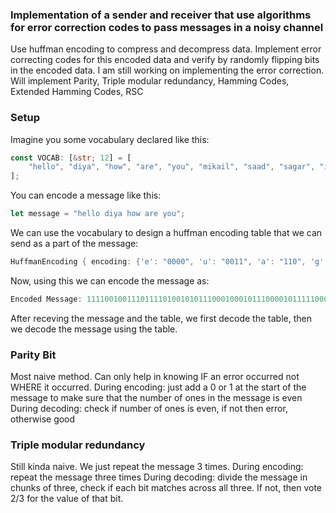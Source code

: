 ### Implementation of a sender and receiver that use algorithms for error correction codes to pass messages in a noisy channel

Use huffman encoding to compress and decompress data. Implement error correcting codes for this encoded data and verify by randomly flipping bits in the encoded data. I am still working on implementing the error correction. Will implement Parity, Triple modular redundancy, Hamming Codes, Extended Hamming Codes, RSC

### Setup

Imagine you some vocabulary declared like this:

```rust
const VOCAB: [&str; 12] = [
    "hello", "diya", "how", "are", "you", "mikail", "saad", "sagar", "is", "stupid", " ", "#",
];
```

You can encode a message like this:

```rust
let message = "hello diya how are you";
```

We can use the vocabulary to design a huffman encoding table that we can send as a part of the message:

```rust
HuffmanEncoding { encoding: {'e': "0000", 'u': "0011", 'a': "110", 'g': "111010", 'p': "111101", 't': "111110", 'w': "111111", 'o': "1011", 'd': "0111", 'i': "100", 'k': "111011", 'h': "0001", 'r': "0010", 's': "010", 'y': "0110", 'l': "1010", ' ': "111000", 'm': "111100", '#': "111001"}, max_size: 6 }
```

Now, using this we can encode the message as:

```rust
Encoded Message: 111100100111011110100101011100010001011100001011111000111111011000111111001
```

After receving the message and the table, we first decode the table, then we decode the message using the table.

### Parity Bit
Most naive method. Can only help in knowing IF an error occurred not WHERE it occurred.
During encoding: just add a 0 or 1 at the start of the message to make sure that the number of ones in the message is even
During decoding: check if number of ones is even, if not then error, otherwise good

### Triple modular redundancy
Still kinda naive. We just repeat the message 3 times.
During encoding: repeat the message three times
During decoding: divide the message in chunks of three, check if each bit matches across all three. If not, then vote 2/3 for the value of that bit.
